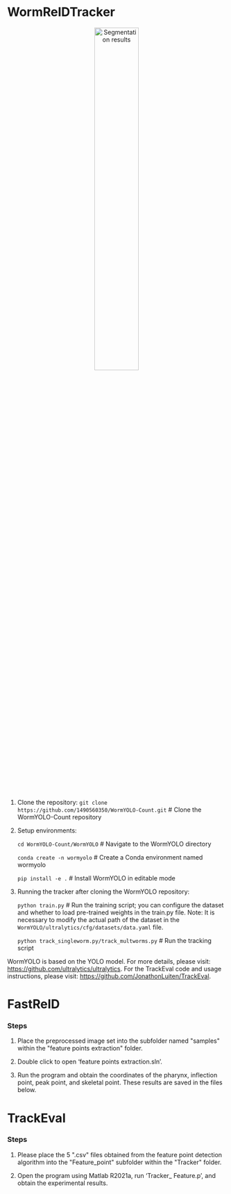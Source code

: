 # WormReIDTracker
 <p align="center">
  <img src="WormYOLO/examples/segmenting.gif" alt="Segmentation results" width="45%" />
</p>

### 

1. Clone the repository:
   `git clone https://github.com/1490560350/WormYOLO-Count.git`  # Clone the WormYOLO-Count repository

2. Setup environments:

   `cd WormYOLO-Count/WormYOLO`  # Navigate to the WormYOLO directory
   
   `conda create -n wormyolo`  # Create a Conda environment named wormyolo
   
   `pip install -e .`  # Install WormYOLO in editable mode

4. Running the tracker after cloning the WormYOLO repository:
   
   `python train.py`  # Run the training script; you can configure the dataset and whether to load pre-trained weights in the train.py file.     Note: It is necessary to modify the actual path of the dataset in the `WormYOLO/ultralytics/cfg/datasets/data.yaml` file.
   
   `python track_singleworm.py/track_multworms.py`  # Run the tracking script

WormYOLO is based on the YOLO model. For more details, please visit: https://github.com/ultralytics/ultralytics. For the TrackEval code and usage instructions, please visit: https://github.com/JonathonLuiten/TrackEval.

# FastReID
### Steps
1. Place the preprocessed image set into the subfolder named "samples" within the "feature points extraction" folder.

2. Double click to open ‘feature points extraction.sln’.

3. Run the program and obtain the coordinates of the pharynx, inflection point, peak point, and skeletal point. These results are saved in the files below.

# TrackEval
### Steps
1. Please place the 5 ".csv" files obtained from the feature point detection algorithm into the "Feature_point" subfolder within the "Tracker" folder.

2. Open the program using Matlab R2021a, run ‘Tracker_ Feature.p’, and obtain the experimental results.



